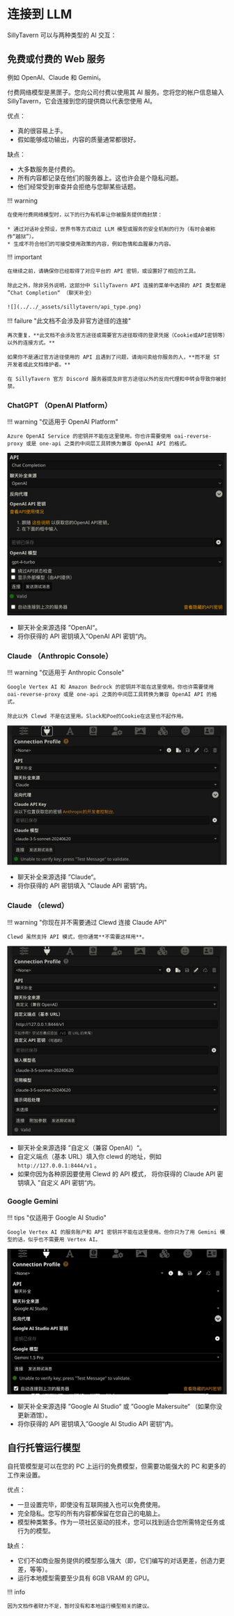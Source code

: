# 连接到 LLM
SillyTavern 可以与两种类型的 AI 交互：

## 免费或付费的 Web 服务
例如 OpenAI、Claude 和 Gemini。

付费网络模型是黑匣子。您向公司付费以使用其 AI 服务。您将您的帐户信息输入 SillyTavern，它会连接到您的提供商以代表您使用 AI。

优点：

* 真的很容易上手。
* 假如能够成功输出，内容的质量通常都很好。

缺点：

* 大多数服务是付费的。
* 所有内容都记录在他们的服务器上。这也许会是个隐私问题。
* 他们经常受到审查并会拒绝与您聊某些话题。

!!! warning 

    在使用付费网络模型时，以下的行为有机率让你被服务提供商封禁：

    * 通过对话补全预设，世界书等方式绕过 LLM 模型或服务的安全机制的行为（有时会被称作“越狱”）。
    * 生成不符合他们的可接受使用政策的内容，例如色情和血腥暴力内容。

!!! important

    在继续之前，请确保你已经取得了对应平台的 API 密钥，或设置好了相应的工具。

    除此之外，除非另外说明，这部分中 SillyTavern API 连接的菜单中选择的 API 类型都是 ”Chat Completion“ （聊天补全）

    ![](../../_assets/sillytavern/api_type.png)

!!! failure "此文档不会涉及非官方途径的连接"

    再次重复，**此文档不会涉及官方途径或需要官方途径取得的登录凭据（Cookie或API密钥等）以外的连接方式。**

    如果你不是通过官方途径使用的 API 且遇到了问题，请询问卖给你服务的人，**而不是 ST 开发者或此文档维护者。**
    
    在 SillyTavern 官方 Discord 服务器提及非官方途径以外的反向代理和中转会导致你被封禁。

### ChatGPT （OpenAI Platform） 

!!! warning "仅适用于 OpenAI Platform"

    Azure OpenAI Service 的密钥并不能在这里使用。你也许需要使用 oai-reverse-proxy 或是 one-api 之类的中间层工具转换为兼容 OpenAI API 的格式。

![](../../_assets/sillytavern/api_openai.png)

* 聊天补全来源选择 ”OpenAI“。
* 将你获得的 API 密钥填入”OpenAI API 密钥“内。

### Claude （Anthropic Console） 

!!! warning "仅适用于 Anthropic Console"

    Google Vertex AI 和 Amazon Bedrock 的密钥并不能在这里使用。你也许需要使用 oai-reverse-proxy 或是 one-api 之类的中间层工具转换为兼容 OpenAI API 的格式。

    除此以外 Clewd 不是在这里用。Slack和Poe的Cookie在这里也不起作用。

![](../../_assets/sillytavern/api_claude.png)

* 聊天补全来源选择 ”Claude“。
* 将你获得的 API 密钥填入 "Claude API 密钥“内。

### Claude （clewd） 

!!! warning "你现在并不需要通过 Clewd 连接 Claude API"

    Clewd 虽然支持 API 模式，但你通常**不需要这样用**。

![](../../_assets/sillytavern/api_clewd.png)

* 聊天补全来源选择 ”自定义（兼容 OpenAI）“。
* 自定义端点（基本 URL）填入你 clewd 的地址，例如 `http://127.0.0.1:8444/v1` 。
* 如果你因为各种原因要使用 Clewd 的 API 模式， 将你获得的 Claude API 密钥填入 "自定义 API 密钥“内。

### Google Gemini

!!! tips "仅适用于 Google AI Studio"

    Google Vertex AI 的服务账户和 API 密钥并不能在这里使用。但你只为了用 Gemini 模型的话，似乎也不需要用 Vertex AI。

![](../../_assets/sillytavern/api_gemini.png)

* 聊天补全来源选择 ”Google AI Studio“ 或 ”Google Makersuite“ （如果你没更新酒馆）。
* 将你获得的 API 密钥填入”Google AI Studio API 密钥“内。

## 自行托管运行模型
自托管模型是可以在您的 PC 上运行的免费模型，但需要功能强大的 PC 和更多的工作来设置。

优点：

* 一旦设置完毕，即使没有互联网接入也可以免费使用。
* 完全隐私。您写的所有内容都保留在您自己的电脑上。
* 模型种类繁多。作为一项社区驱动的技术，您可以找到适合您所需特定任务或行为的模型。

缺点：

* 它们不如商业服务提供的模型那么强大（即，它们编写的对话更差，创造力更差，等等）。
* 运行本地模型需要至少具有 6GB VRAM 的 GPU。

!!! info

    因为文档作者财力不足，暂时没有和本地运行模型相关的建议。
